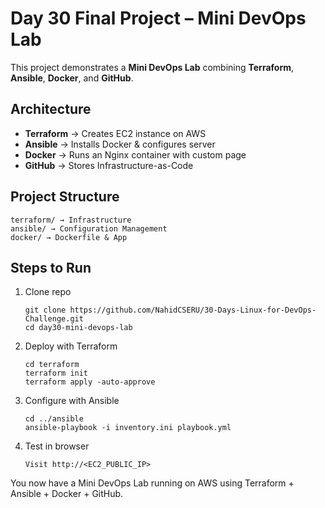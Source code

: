 # Day 30 Final Project – Mini DevOps Lab

This project demonstrates a **Mini DevOps Lab** combining **Terraform**, **Ansible**, **Docker**, and **GitHub**.

## Architecture
- **Terraform** → Creates EC2 instance on AWS
- **Ansible** → Installs Docker & configures server
- **Docker** → Runs an Nginx container with custom page
- **GitHub** → Stores Infrastructure-as-Code

##  Project Structure
```
terraform/ → Infrastructure
ansible/ → Configuration Management
docker/ → Dockerfile & App
```
## Steps to Run
1. Clone repo  
   ```
   git clone https://github.com/NahidCSERU/30-Days-Linux-for-DevOps-Challenge.git
   cd day30-mini-devops-lab
   ```
2. Deploy with Terraform
    ```
    cd terraform
    terraform init
    terraform apply -auto-approve
    ```
3. Configure with Ansible
    ```
    cd ../ansible
    ansible-playbook -i inventory.ini playbook.yml
    ```
4. Test in browser
    ```
    Visit http://<EC2_PUBLIC_IP> 
    ```
You now have a Mini DevOps Lab running on AWS using Terraform + Ansible + Docker + GitHub.